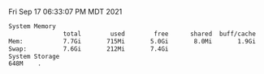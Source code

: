 Fri Sep 17 06:33:07 PM MDT 2021
```bash
System Memory
               total        used        free      shared  buff/cache   available
Mem:           7.7Gi       715Mi       5.0Gi       8.0Mi       1.9Gi       6.7Gi
Swap:          7.6Gi       212Mi       7.4Gi
System Storage
648M	.
```
```bash
